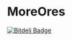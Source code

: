 MoreOres
========


[![Bitdeli Badge](https://d2weczhvl823v0.cloudfront.net/HeroCC/moreores/trend.png)](https://bitdeli.com/free "Bitdeli Badge")

